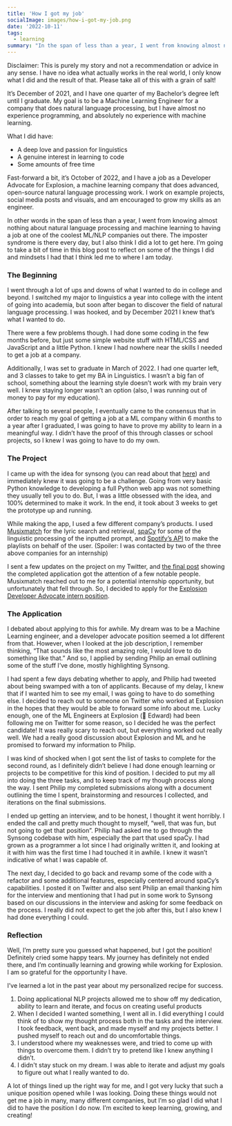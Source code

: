 ```yaml
---
title: 'How I got my job'
socialImage: images/how-i-got-my-job.png
date: '2022-10-11'
tags:
  - learning
summary: "In the span of less than a year, I went from knowing almost nothing about natural language processing and machine learning to having a job at one of the coolest ML/NLP companies out there. I’m going to take a bit of time in this blog post to reflect on some of the things I did and mindsets I had that I think led me to where I am today. "
---
```


Disclaimer: This is purely my story and not a recommendation or advice in any sense. I have no idea what actually works in the real world, I only know what I did and the result of that. Please take all of this with a grain of salt!

It’s December of 2021, and I have one quarter of my Bachelor’s degree left until I graduate. My goal is to be a Machine Learning Engineer for a company that does natural language processing, but I have almost no experience programming, and absolutely no experience with machine learning. 

What I did have:

- A deep love and passion for linguistics
- A genuine interest in learning to code
- Some amounts of free time

Fast-forward a bit, it’s October of 2022, and I have a job as a Developer Advocate for Explosion, a machine learning company that does advanced, open-source natural language processing work. I work on example projects, social media posts and visuals, and am encouraged to grow my skills as an engineer. 

In other words in the span of less than a year, I went from knowing almost nothing about natural language processing and machine learning to having a job at one of the coolest ML/NLP companies out there. The imposter syndrome is there every day, but I also think I did a lot to get here. I’m going to take a bit of time in this blog post to reflect on some of the things I did and mindsets I had that I think led me to where I am today. 

### The Beginning

I went through a lot of ups and downs of what I wanted to do in college and beyond. I switched my major to linguistics a year into college with the intent of going into academia, but soon after began to discover the field of natural language processing. I was hooked, and by December 2021 I knew that’s what I wanted to do. 

There were a few problems though. I had done some coding in the few months before, but just some simple website stuff with HTML/CSS and JavaScript and a little Python. I knew I had nowhere near the skills I needed to get a job at a company. 

Additionally, I was set to graduate in March of 2022. I had one quarter left, and 3 classes to take to get my BA in Linguistics. I wasn’t a big fan of school, something about the learning style doesn’t work with my brain very well. I knew staying longer wasn’t an option (also, I was running out of money to pay for my education).

After talking to several people, I eventually came to the consensus that in order to reach my goal of getting a job at a ML company within 6 months to a year after I graduated, I was going to have to prove my ability to learn in a meaningful way. I didn’t have the proof of this through classes or school projects, so I knew I was going to have to do my own. 

### The Project

I came up with the idea for synsong (you can read about that [here](/post/synsong)) and immediately knew it was going to be a challenge. Going from very basic Python knowledge to developing a full Python web app was not something they usually tell you to do. But, I was a little obsessed with the idea, and 100% determined to make it work. In the end, it took about 3 weeks to get the prototype up and running. 

While making the app, I used a few different company’s products. I used [Musixmatch](https://www.musixmatch.com/) for the lyric search and retrieval, [spaCy](https://spacy.io) for some of the linguistic processing of the inputted prompt, and [Spotify’s API](https://developer.spotify.com/documentation/web-api/) to make the playlists on behalf of the user. (Spoiler: I was contacted by two of the three above companies for an internship)

I sent a few updates on the project on my Twitter, and [the final post](https://twitter.com/victorialslocum/status/1467591413520998401?s=20&t=Y3A3dT5mvi3b7zRGtoVhPQ) showing the completed application got the attention of a few notable people. Musixmatch reached out to me for a potential internship opportunity, but unfortunately that fell through. So, I decided to apply for the [Explosion Developer Advocate intern position](https://twitter.com/philipvollet/status/1517420265755627523?s=20&t=Y3A3dT5mvi3b7zRGtoVhPQ).

### The Application

I debated about applying to this for awhile. My dream was to be a Machine Learning engineer, and a developer advocate position seemed a lot different from that. However, when I looked at the job description, I remember thinking, “That sounds like the most amazing role, I would love to do something like that.” And so, I applied by sending Philip an email outlining some of the stuff I’ve done, mostly highlighting Synsong. 

I had spent a few days debating whether to apply, and Philip had tweeted about being swamped with a ton of applicants. Because of my delay, I knew that if I wanted him to see my email, I was going to have to do something else. I decided to reach out to someone on Twitter who worked at Explosion in the hopes that they would be able to forward some info about me. Lucky enough, one of the ML Engineers at Explosion (👋 Edward) had been following me on Twitter for some reason, so I decided he was the perfect candidate! It was really scary to reach out, but everything worked out really well. We had a really good discussion about Explosion and ML and he promised to forward my information to Philip.

I was kind of shocked when I got sent the list of tasks to complete for the second round, as I definitely didn’t believe I had done enough learning or projects to be competitive for this kind of position. I decided to put my all into doing the three tasks, and to keep track of my though process along the way. I sent Philip my completed submissions along with a document outlining the time I spent, brainstorming and resources I collected, and iterations on the final submissions.

I ended up getting an interview, and to be honest, I thought it went horribly. I ended the call and pretty much thought to myself, “well, that was fun, but not going to get that position”. Philip had asked me to go through the Synsong codebase with him, especially the part that used spaCy. I had grown as a programmer a lot since I had originally written it, and looking at it with him was the first time I had touched it in awhile. I knew it wasn’t indicative of what I was capable of. 

The next day, I decided to go back and revamp some of the code with a refactor and some additional features, especially centered around spaCy’s capabilities. I posted it on Twitter and also sent Philip an email thanking him for the interview and mentioning that I had put in some work to Synsong based on our discussions in the interview and asking for some feedback on the process. I really did not expect to get the job after this, but I also knew I had done everything I could. 

### Reflection

Well, I’m pretty sure you guessed what happened, but I got the position! Definitely cried some happy tears. My journey has definitely not ended there, and I’m continually learning and growing while working for Explosion. I am so grateful for the opportunity I have. 

I’ve learned a lot in the past year about my personalized recipe for success. 

1. Doing applicational NLP projects allowed me to show off my dedication, ability to learn and iterate, and focus on creating useful products
2. When I decided I wanted something, I went all in. I did everything I could think of to show my thought process both in the tasks and the interview. I took feedback, went back, and made myself and my projects better. I pushed myself to reach out and do uncomfortable things. 
3. I understood where my weaknesses were, and tried to come up with things to overcome them. I didn’t try to pretend like I knew anything I didn’t. 
4. I didn't stay stuck on my dream. I was able to iterate and adjust my goals to figure out what I really wanted to do.

A lot of things lined up the right way for me, and I got very lucky that such a unique position opened while I was looking. Doing these things would not get me a job in many, many different companies, but I’m so glad I did what I did to have the position I do now. I’m excited to keep learning, growing, and creating!